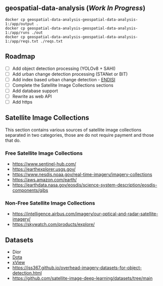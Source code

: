 ## geospatial-data-analysis (*Work In Progress*)

```
docker cp geospatial-data-analysis-geospatial-data-analysis-1:/app/output .
docker cp geospatial-data-analysis-geospatial-data-analysis-1:/app/runs ./out
docker cp geospatial-data-analysis-geospatial-data-analysis-1:/app/reqs.txt ./reqs.txt
```

## Roadmap

- [ ] Add object detection processing (YOLOv8 + SAHI)
- [ ] Add urban change detection processing (STANet or BIT)
- [ ] Add index based urban change detection - [ENDISI](https://docs.digitalearthafrica.org/en/latest/sandbox/notebooks/Real_world_examples/Urban_change_detection.html)
- [ ] Complete the Satellite Image Collections sections
- [ ] Add database support
- [ ] Rewrite as web API
- [ ] Add https

## Satellite Image Collections

This section contains various sources of satellite image collections separated in two categories, those are do not require payment and those that do.

### Free Satellite Image Collections

- https://www.sentinel-hub.com/
- https://earthexplorer.usgs.gov/
- https://www.nesdis.noaa.gov/real-time-imagery/imagery-collections
- https://aws.amazon.com/earth/
- https://earthdata.nasa.gov/eosdis/science-system-description/eosdis-components/gibs


### Non-Free Satellite Image Collections

- https://intelligence.airbus.com/imagery/our-optical-and-radar-satellite-imagery/
- https://skywatch.com/products/explore/


## Datasets

- Dior
- [Dota](https://captain-whu.github.io/DOTA/index.html)
- [xView](https://xviewdataset.org/)
- https://jss367.github.io/overhead-imagery-datasets-for-object-detection.html
- https://github.com/satellite-image-deep-learning/datasets/tree/main
